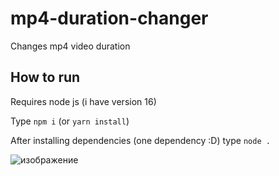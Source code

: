 # mp4-duration-changer
Changes mp4 video duration

## How to run
Requires node js (i have version 16)

Type ``npm i`` (or ``yarn install``)

After installing dependencies (one dependency :D) type ``node .``

![изображение](https://user-images.githubusercontent.com/60291267/188328643-95f79e65-e749-4cf4-bc0b-f37d937c8805.png)
